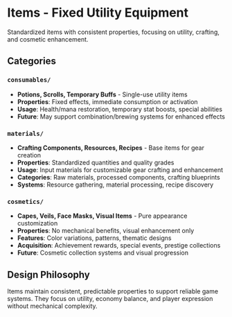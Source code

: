 # Items - Fixed Utility Equipment

Standardized items with consistent properties, focusing on utility, crafting, and cosmetic enhancement.

## Categories

### `consumables/`
- **Potions, Scrolls, Temporary Buffs** - Single-use utility items
- **Properties**: Fixed effects, immediate consumption or activation
- **Usage**: Health/mana restoration, temporary stat boosts, special abilities
- **Future**: May support combination/brewing systems for enhanced effects

### `materials/`
- **Crafting Components, Resources, Recipes** - Base items for gear creation
- **Properties**: Standardized quantities and quality grades
- **Usage**: Input materials for customizable gear crafting and enhancement
- **Categories**: Raw materials, processed components, crafting blueprints
- **Systems**: Resource gathering, material processing, recipe discovery

### `cosmetics/`
- **Capes, Veils, Face Masks, Visual Items** - Pure appearance customization
- **Properties**: No mechanical benefits, visual enhancement only
- **Features**: Color variations, patterns, thematic designs
- **Acquisition**: Achievement rewards, special events, prestige collections
- **Future**: Cosmetic collection systems and visual progression

## Design Philosophy
Items maintain consistent, predictable properties to support reliable game systems. They focus on utility, economy balance, and player expression without mechanical complexity.
